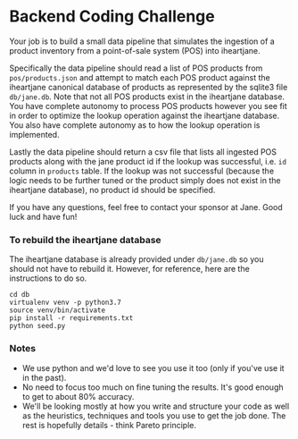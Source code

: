 # Backend Coding Challenge

Your job is to build a small data pipeline that simulates the ingestion of a product inventory from a point-of-sale system (POS) into iheartjane.

Specifically the data pipeline should read a list of POS products from `pos/products.json` and attempt to match each POS product against the iheartjane canonical database of products as represented by the sqlite3 file `db/jane.db`. Note that not all POS products exist in the iheartjane database. You have complete autonomy to process POS products however you see fit in order to optimize the lookup operation against the iheartjane database. You also have complete autonomy as to how the lookup operation is implemented.

Lastly the data pipeline should return a csv file that lists all ingested POS products along with the jane product id if the lookup was successful, i.e. `id` column in `products` table. If the lookup was not successful (because the logic needs to be further tuned or the product simply does not exist in the iheartjane database), no product id should be specified.

If you have any questions, feel free to contact your sponsor at Jane. Good luck and have fun!

### To rebuild the iheartjane database

The iheartjane database is already provided under `db/jane.db` so you should not have to rebuild it. However, for reference, here are the instructions to do so.

```
cd db
virtualenv venv -p python3.7
source venv/bin/activate
pip install -r requirements.txt
python seed.py
```

### Notes

- We use python and we'd love to see you use it too (only if you've use it in the past).
- No need to focus too much on fine tuning the results. It's good enough to get to about 80% accuracy.
- We'll be looking mostly at how you write and structure your code as well as the heuristics, techniques and tools you use to get the job done. The rest is hopefully details - think Pareto principle.
